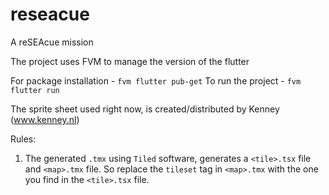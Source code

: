 # reseacue

A reSEAcue mission

The project uses FVM to manage the version of the flutter

For package installation - `fvm flutter pub-get`
To run the project - `fvm flutter run`

The sprite sheet used right now, is created/distributed by Kenney (www.kenney.nl)

Rules:

1. The generated `.tmx` using `Tiled` software, generates a `<tile>.tsx` file and `<map>.tmx` file. So replace the `tileset` tag in `<map>.tmx` with the one you find in the `<tile>.tsx` file.